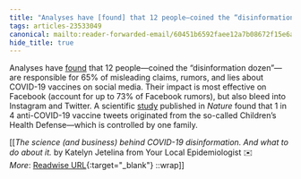 ```yaml
---
title: "Analyses have [found] that 12 people—coined the “disinformation dozen”—are responsible ..."
tags: articles-23533049
canonical: mailto:reader-forwarded-email/60451b6592faee12a7b08672f15e6a8c
hide_title: true
---
```


Analyses have [found](https://substack.com/redirect/73a50a64-a1bb-4c6c-b204-8a0b501f9c07?j=eyJ1IjoiMXlmdTFqIn0.qYv5NVQwodvs9yAW1b9IqXxz-UTiPAUp4JXaRMXUArU) that 12 people—coined the “disinformation dozen”—are responsible for 65% of misleading claims, rumors, and lies about COVID-19 vaccines on social media. Their impact is most effective on Facebook (account for up to 73% of Facebook rumors), but also bleed into Instagram and Twitter. A scientific [study](https://substack.com/redirect/d6421474-9b59-4f22-9815-758d80c0356a?j=eyJ1IjoiMXlmdTFqIn0.qYv5NVQwodvs9yAW1b9IqXxz-UTiPAUp4JXaRMXUArU) published in *Nature* found that 1 in 4 anti-COVID-19 vaccine tweets originated from the so-called Children’s Health Defense—which is controlled by one family.


[[<cite>_The science (and business) behind COVID-19 disinformation. And what to do about it._</cite> by Katelyn Jetelina from Your Local Epidemiologist ✉️<br>
_More_: [Readwise URL](https://readwise.io/open/460864464){:target="_blank"}
::wrap]]